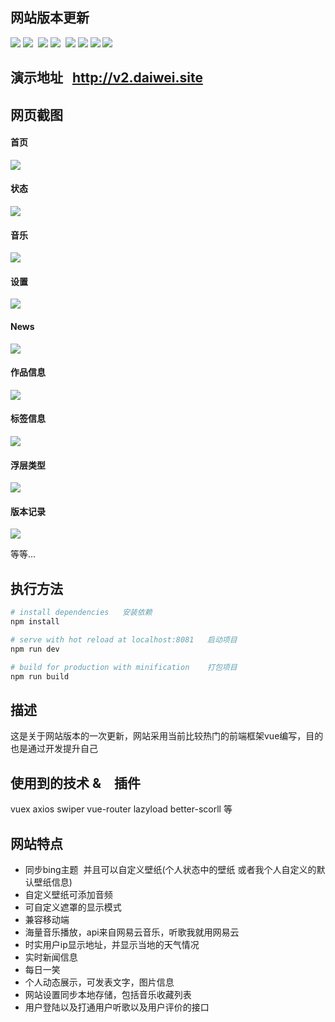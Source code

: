 ## 网站版本更新
![](https://img.shields.io/badge/vue-2.3.3-4EDD96.svg) ![](https://img.shields.io/badge/stylus-0.54.5-F6B386.svg)  ![](https://img.shields.io/badge/vue_awesome_swiper-2.5.4-FD9494.svg) ![](https://img.shields.io/badge/vuex-2.4.1-69D3E3.svg)  ![](https://img.shields.io/badge/axios-0.16.2-56DD7F.svg) ![](https://img.shields.io/badge/vue_message-1.3.0-F876B5.svg) ![](https://img.shields.io/badge/vue_lazyload-1.1.4-68CBD2.svg) ![](https://img.shields.io/badge/better_scroll-1.6.0-B07541.svg) 

## 演示地址   http://v2.daiwei.site

## 网页截图

#### 首页

![](https://github.com/IFmiss/vue-website/blob/master/static/testimg/w1.jpg)

#### 状态  

![](https://github.com/IFmiss/vue-website/blob/master/static/testimg/w2.jpg)

#### 音乐  

![](https://github.com/IFmiss/vue-website/blob/master/static/testimg/w3.jpg)

#### 设置  

![](https://github.com/IFmiss/vue-website/blob/master/static/testimg/w4.jpg)

#### News

![](https://github.com/IFmiss/vue-website/blob/master/static/testimg/w5.jpg)

#### 作品信息

![](https://github.com/IFmiss/vue-website/blob/master/static/testimg/w6.jpg)

#### 标签信息

![](https://github.com/IFmiss/vue-website/blob/master/static/testimg/w7.jpg)

#### 浮层类型

![](https://github.com/IFmiss/vue-website/blob/master/static/testimg/w8.jpg)

#### 版本记录

![](https://github.com/IFmiss/vue-website/blob/master/static/testimg/w9.jpg)

等等...

## 执行方法

``` bash
# install dependencies   安装依赖
npm install

# serve with hot reload at localhost:8081   启动项目
npm run dev

# build for production with minification    打包项目
npm run build

```

## 描述
这是关于网站版本的一次更新，网站采用当前比较热门的前端框架vue编写，目的也是通过开发提升自己

## 使用到的技术 &　插件
vuex  axios swiper vue-router lazyload better-scorll 等

## 网站特点
* 同步bing主题  并且可以自定义壁纸(个人状态中的壁纸 或者我个人自定义的默认壁纸信息)
* 自定义壁纸可添加音频
* 可自定义遮罩的显示模式
* 兼容移动端
* 海量音乐播放，api来自网易云音乐，听歌我就用网易云
* 时实用户ip显示地址，并显示当地的天气情况
* 实时新闻信息
* 每日一笑
* 个人动态展示，可发表文字，图片信息
* 网站设置同步本地存储，包括音乐收藏列表
* 用户登陆以及打通用户听歌以及用户评价的接口

